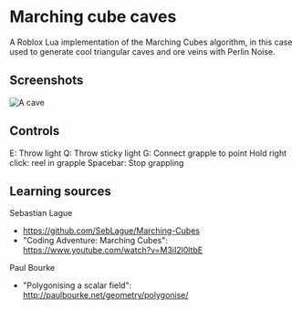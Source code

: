 # Marching cube caves
A Roblox Lua implementation of the Marching Cubes algorithm, in this case used to generate cool triangular caves and ore veins with Perlin Noise.

## Screenshots
![A cave](https://i.imgur.com/z7ItkEt.jpg)

## Controls
E: Throw light
Q: Throw sticky light
G: Connect grapple to point
Hold right click: reel in grapple
Spacebar: Stop grappling

## Learning sources
Sebastian Lague
* https://github.com/SebLague/Marching-Cubes
* "Coding Adventure: Marching Cubes": https://www.youtube.com/watch?v=M3iI2l0ltbE

Paul Bourke
* "Polygonising a scalar field": http://paulbourke.net/geometry/polygonise/
